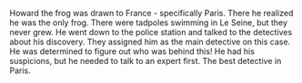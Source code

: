 Howard the frog was drawn to France - specifically Paris.
There he realized he was the only frog. 
There were tadpoles swimming in Le Seine, but they never grew. 
He went down to the police station and talked to the detectives about his discovery.
They assigned him as the main detective on this case. 
He was determined to figure out who was behind this! 
He had his suspicions, but he needed to talk to an expert first.
The best detective in Paris.